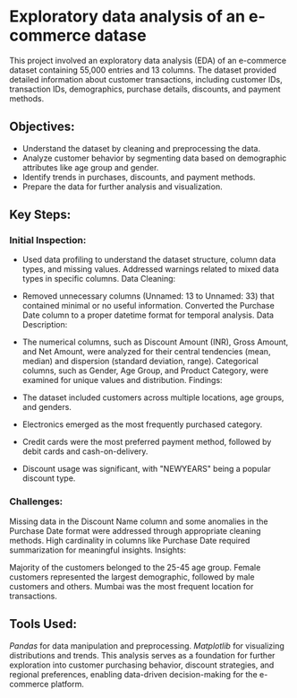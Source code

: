 # Exploratory data analysis of an e-commerce datase
This project involved an exploratory data analysis (EDA) of an e-commerce dataset containing 55,000 entries and 13 columns. The dataset provided detailed information about customer transactions, including customer IDs, transaction IDs, demographics, purchase details, discounts, and payment methods.

## Objectives:
- Understand the dataset by cleaning and preprocessing the data.
- Analyze customer behavior by segmenting data based on demographic attributes like age group and gender.
- Identify trends in purchases, discounts, and payment methods.
- Prepare the data for further analysis and visualization.
## Key Steps:
### Initial Inspection:

- Used data profiling to understand the dataset structure, column data types, and missing values.
Addressed warnings related to mixed data types in specific columns.
Data Cleaning:

- Removed unnecessary columns (Unnamed: 13 to Unnamed: 33) that contained minimal or no useful information.
Converted the Purchase Date column to a proper datetime format for temporal analysis.
Data Description:

- The numerical columns, such as Discount Amount (INR), Gross Amount, and Net Amount, were analyzed for their central tendencies (mean, median) and dispersion (standard deviation, range).
Categorical columns, such as Gender, Age Group, and Product Category, were examined for unique values and distribution.
Findings:

- The dataset included customers across multiple locations, age groups, and genders.
- Electronics emerged as the most frequently purchased category.
- Credit cards were the most preferred payment method, followed by debit cards and cash-on-delivery.
- Discount usage was significant, with "NEWYEARS" being a popular discount type.
### Challenges:

Missing data in the Discount Name column and some anomalies in the Purchase Date format were addressed through appropriate cleaning methods.
High cardinality in columns like Purchase Date required summarization for meaningful insights.
Insights:

Majority of the customers belonged to the 25-45 age group.
Female customers represented the largest demographic, followed by male customers and others.
Mumbai was the most frequent location for transactions.
## Tools Used:
*Pandas* for data manipulation and preprocessing.
*Matplotlib* for visualizing distributions and trends.
This analysis serves as a foundation for further exploration into customer purchasing behavior, discount strategies, and regional preferences, enabling data-driven decision-making for the e-commerce platform.
